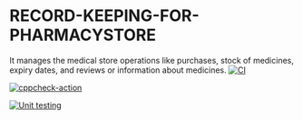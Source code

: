 # RECORD-KEEPING-FOR-PHARMACYSTORE
It manages the medical store operations like purchases, stock of medicines, expiry dates, and reviews or information about medicines.
[![CI](https://github.com/TEJASWI-DEVINA/RECORD-KEEPING-FOR-PHARMACYSTORE/actions/workflows/build1.yml/badge.svg)](https://github.com/TEJASWI-DEVINA/RECORD-KEEPING-FOR-PHARMACYSTORE/actions/workflows/build1.yml)

[![cppcheck-action](https://github.com/TEJASWI-DEVINA/RECORD-KEEPING-FOR-PHARMACYSTORE/actions/workflows/cppcheck.yml/badge.svg)](https://github.com/TEJASWI-DEVINA/RECORD-KEEPING-FOR-PHARMACYSTORE/actions/workflows/cppcheck.yml)


[![Unit testing](https://github.com/TEJASWI-DEVINA/RECORD-KEEPING-FOR-PHARMACYSTORE/actions/workflows/unittest.yml/badge.svg)](https://github.com/TEJASWI-DEVINA/RECORD-KEEPING-FOR-PHARMACYSTORE/actions/workflows/unittest.yml)
